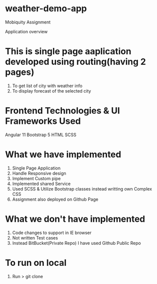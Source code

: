 # weather-demo-app
Mobiquity Assignment

Application overview

# This is single page aaplication developed using routing(having 2 pages)

1. To get list of city with weather info
2. To display forecast of the selected city

# Frontend Technologies & UI Frameworks Used
Angular 11
Bootstrap 5
HTML
SCSS

# What we have implemented
1. Single Page Application
2. Handle Responsive design
3. Implement Custom pipe
4. Implemented shared Service
5. Used SCSS & Utilize Bootstrap classes instead writting own Complex CSS
6. Assignment also deployed on Github Page

# What we don't have implemented
1. Code changes to support in IE browser
2. Not written Test cases
3. Instead BitBucket(Private Repo) I have used Github Public Repo

# To run on local
1. Run > git clone 
